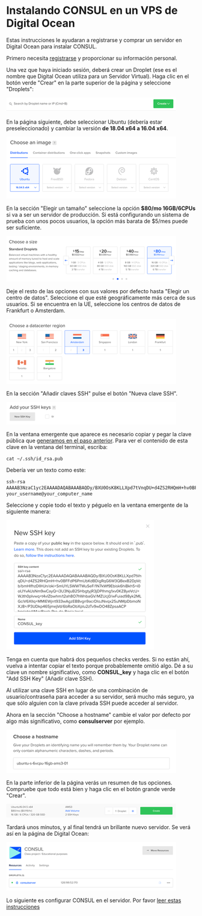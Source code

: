# Instalando CONSUL en un VPS de Digital Ocean

Estas instrucciones le ayudaran a registrarse y comprar un servidor en Digital Ocean para instalar CONSUL.

Primero necesita [registrarse](https://cloud.digitalocean.com/registrations/new) y proporcionar su información personal.

Una vez que haya iniciado sesión, deberá crear un Droplet (ese es el nombre que Digital Ocean utiliza para un Servidor Virtual). Haga clic en el botón verde "Crear" en la parte superior de la página y seleccione "Droplets":

![Digital Ocean Droplets](../../img/digital_ocean/droplets.png)

En la página siguiente, debe seleccionar Ubuntu (debería estar preseleccionado) y cambiar la versión **de 18.04 x64 a 16.04 x64**.

![Digital Ocean Choose an image](../../img/digital_ocean/image.png)

En la sección "Elegir un tamaño" seleccione la opción **$80/mo 16GB/6CPUs** si va a ser un servidor de producción. Si está configurando un sistema de prueba con unos pocos usuarios, la opción más barata de $5/mes puede ser suficiente.

![Digital Ocean Choose a size](../../img/digital_ocean/size.png)

Deje el resto de las opciones con sus valores por defecto hasta "Elegir un centro de datos". Seleccione el que esté geográficamente más cerca de sus usuarios. Si se encuentra en la UE, seleccione los centros de datos de Frankfurt o Amsterdam.

![Digital Ocean Choose a region](../../img/digital_ocean/region.png)

En la sección "Añadir claves SSH" pulse el botón "Nueva clave SSH".

![Digital Ocean Add your SSH Keys](../../img/digital_ocean/ssh_keys.png)

En la ventana emergente que aparece es necesario copiar y pegar la clave pública que [generamos en el paso anterior](generating_ssh_key.md). Para ver el contenido de esta clave en la ventana del terminal, escriba:

  ```
  cat ~/.ssh/id_rsa.pub
  ```

Debería ver un texto como este:

  ```
  ssh-rsa AAAAB3NzaC1yc2EAAAADAQABAAABAQDy/BXU0OsK8KLLXpd7tVnqDU+d4ZS2RHQmH+hv0BFFdP6PmUbKdBDigRqG6W3QBexB2DpVcb/bmHlfhzDlIHJn/oki+SmUYLSWWTWuSeF/1N7kWf9Ebisk6hiBkh5+i0oIJYvAUsNm9wCayQ+i3U3NjuB25HbgtyjR3jDPIhmg1xv0KZ8yeVcU+WJth0pIvwq+t4vlZbwhm/t2ah8O7hWnbaGV/MZUcj0/wFuiad98yk2MLGciV6XIIq+MMIEWjrrt933wAgzEB8vgn9acrDloJNvqx25uNMpDbmoNXJ8+/P3UDkp465jmejVd/6bRaObXplu2zTv9wDO48ZpsaACP your_username@your_computer_name
  ```

Seleccione y copie todo el texto y péguelo en la ventana emergente de la siguiente manera:

![Digital Ocean New SSH Key](../../img/digital_ocean/new_ssh.png)

Tenga en cuenta que habrá dos pequeños checks verdes. Si no están ahí, vuelva a intentar copiar el texto porque probablemente omitió algo. Dé a su clave un nombre significativo, como **CONSUL_key** y haga clic en el botón "Add SSH Key" (Añadir clave SSH).

Al utilizar una clave SSH en lugar de una combinación de usuario/contraseña para acceder a su servidor, será mucho más seguro, ya que sólo alguien con la clave privada SSH puede acceder al servidor.

Ahora en la sección "Choose a hostname" cambie el valor por defecto por algo más significativo, como **consulserver** por ejemplo.

![Digital Ocean hostname](../../img/digital_ocean/hostname.png)

En la parte inferior de la página verás un resumen de tus opciones. Compruebe que todo está bien y haga clic en el botón grande verde "Crear".

![Digital Ocean create](../../img/digital_ocean/create.png)

Tardará unos minutos, y al final tendrá un brillante nuevo servidor. Se verá así en la página de Digital Ocean:

![Digital Ocean server](../../img/digital_ocean/server.png)

Lo siguiente es configurar CONSUL en el servidor. Por favor [leer estas instrucciones](https://github.com/consul/installer)
